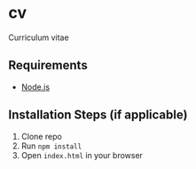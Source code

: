 # cv
Curriculum vitae

## Requirements

* [Node.js](http://nodejs.org/)

## Installation Steps (if applicable)

1. Clone repo
2. Run `npm install`
3. Open `index.html` in your browser
